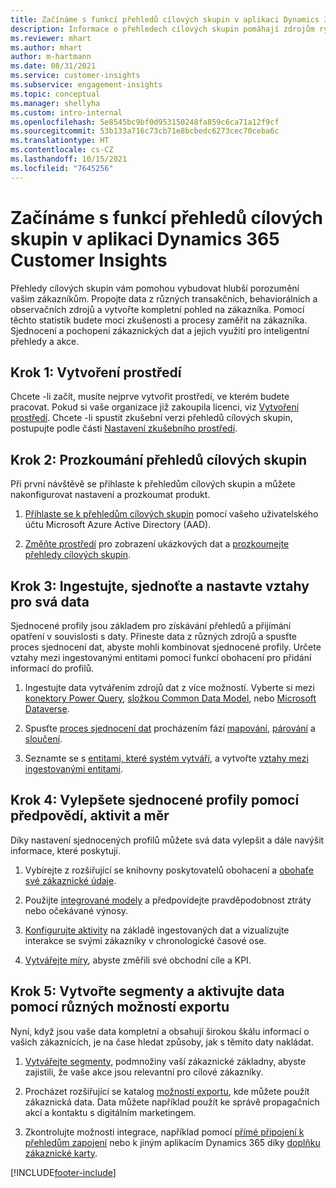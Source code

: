 ```yaml
---
title: Začínáme s funkcí přehledů cílových skupin v aplikaci Dynamics 365 Customer Insights
description: Informace o přehledech cílových skupin pomáhají zdrojům rychle začít.
ms.reviewer: mhart
ms.author: mhart
author: m-hartmann
ms.date: 08/31/2021
ms.service: customer-insights
ms.subservice: engagement-insights
ms.topic: conceptual
ms.manager: shellyha
ms.custom: intro-internal
ms.openlocfilehash: 5e8545bc9bf0d953150248fa859c6ca71a12f9cf
ms.sourcegitcommit: 53b133a716c73cb71e8bcbedc6273cec70ceba6c
ms.translationtype: HT
ms.contentlocale: cs-CZ
ms.lasthandoff: 10/15/2021
ms.locfileid: "7645256"
---
```

# <a name="get-started-with-dynamics-365-customer-insights-audience-insights-capability"></a>Začínáme s funkcí přehledů cílových skupin v aplikaci Dynamics 365 Customer Insights

Přehledy cílových skupin vám pomohou vybudovat hlubší porozumění vašim zákazníkům. Propojte data z různých transakčních, behaviorálních a observačních zdrojů a vytvořte kompletní pohled na zákazníka. Pomocí těchto statistik budete moci zkušenosti a procesy zaměřit na zákazníka. Sjednocení a pochopení zákaznických dat a jejich využití pro inteligentní přehledy a akce.

## <a name="step-1-create-an-environment"></a>Krok 1: Vytvoření prostředí

Chcete -li začít, musíte nejprve vytvořit prostředí, ve kterém budete pracovat. Pokud si vaše organizace již zakoupila licenci, viz [Vytvoření prostředí](create-environment.md). Chcete -li spustit zkušební verzi přehledů cílových skupin, postupujte podle části [Nastavení zkušebního prostředí](../trial-signup.md). 

## <a name="step-2-explore-audience-insights"></a>Krok 2: Prozkoumání přehledů cílových skupin

Při první návštěvě se přihlaste k přehledům cílových skupin a můžete nakonfigurovat nastavení a prozkoumat produkt.

1. [Přihlaste se k přehledům cílových skupin](https://home.ci.ai.dynamics.com) pomocí vašeho uživatelského účtu Microsoft Azure Active Directory (AAD).

1. [Změňte prostředí](manage-environments.md#switch-environments) pro zobrazení ukázkových dat a [prozkoumejte přehledy cílových skupin](home.md).

##  <a name="step-3-ingest-unify-and-set-up-relationships-for-your-data"></a>Krok 3: Ingestujte, sjednoťte a nastavte vztahy pro svá data

Sjednocené profily jsou základem pro získávání přehledů a přijímání opatření v souvislosti s daty. Přineste data z různých zdrojů a spusťte proces sjednocení dat, abyste mohli kombinovat sjednocené profily. Určete vztahy mezi ingestovanými entitami pomocí funkcí obohacení pro přidání informací do profilů. 

1. Ingestujte data vytvářením zdrojů dat z více možností. Vyberte si mezi [konektory Power Query](connect-power-query.md), [složkou Common Data Model](connect-common-data-model.md), nebo [Microsoft Dataverse](connect-common-data-service-lake.md). 

1. Spusťte [proces sjednocení dat](data-unification.md) procházením fází [mapování](map-entities.md), [párování](match-entities.md) a [sloučení](merge-entities.md).

1. Seznamte se s [entitami, které systém vytváří](entities.md), a vytvořte [vztahy mezi ingestovanými entitami](relationships.md).
    
## <a name="step-4-enhance-unified-profiles-with-predictions-activities-and-measures"></a>Krok 4: Vylepšete sjednocené profily pomocí předpovědí, aktivit a měr

Díky nastavení sjednocených profilů můžete svá data vylepšit a dále navýšit informace, které poskytují.

1. Vybírejte z rozšiřující se knihovny poskytovatelů obohacení a [obohaťe své zákaznické údaje](enrichment-hub.md).

1. Použijte [integrované modely](predictions-overview.md) a předpovídejte pravděpodobnost ztráty nebo očekávané výnosy.

1. [Konfigurujte aktivity](activities.md) na základě ingestovaných dat a vizualizujte interakce se svými zákazníky v chronologické časové ose. 

1. [Vytvářejte míry](measures.md), abyste změřili své obchodní cíle a KPI.
 
## <a name="step-5-create-segments-and-activate-data-through-various-export-options"></a>Krok 5: Vytvořte segmenty a aktivujte data pomocí různých možností exportu

Nyní, když jsou vaše data kompletní a obsahují širokou škálu informací o vašich zákaznících, je na čase hledat způsoby, jak s těmito daty nakládat. 

1. [Vytvářejte segmenty](segments.md), podmnožiny vaší zákaznické základny, abyste zajistili, že vaše akce jsou relevantní pro cílové zákazníky.

1. Procházet rozšiřující se katalog [možností exportu](export-destinations.md), kde můžete použít zákaznická data. Data můžete například použít ke správě propagačních akcí a kontaktu s digitálním marketingem.

1. Zkontrolujte možnosti integrace, například pomocí [přímé připojení k přehledům zapojení](../engagement-insights/integrate-audience-insights-engagement-insights.md) nebo k jiným aplikacím Dynamics 365 díky [doplňku zákaznické karty](customer-card-add-in.md).  


[!INCLUDE[footer-include](../includes/footer-banner.md)]
